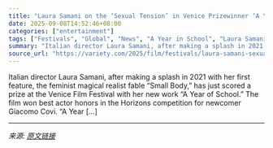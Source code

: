 ```yaml
---
title: "Laura Samani on the ‘Sexual Tension’ in Venice Prizewinner ‘A Year of School,’ About a Swedish Girl Enrolled in an All-Male Italian Senior Year Class"
date: 2025-09-08T14:52:46+08:00
categories: ["entertainment"]
tags: ["Festivals", "Global", "News", "A Year in School", "Laura Samani", "Venice Film Festival"]
summary: "Italian director Laura Samani, after making a splash in 2021 with her first feature, the feminist magical realist fable &#8220;Small Body,&#8221; has just scored a prize at the Venice Film Festival wi"
source_url: "https://variety.com/2025/film/festivals/laura-samani-sexual-tension-year-of-school-swedish-italian-1236511540/"
---
```


Italian director Laura Samani, after making a splash in 2021 with her first feature, the feminist magical realist fable &#8220;Small Body,&#8221; has just scored a prize at the Venice Film Festival with her new work &#8220;A Year of School.&#8221; The film won best actor honors in the Horizons competition for newcomer Giacomo Covi. &#8220;A Year [&#8230;]

---

*来源: [原文链接](https://variety.com/2025/film/festivals/laura-samani-sexual-tension-year-of-school-swedish-italian-1236511540/)*
